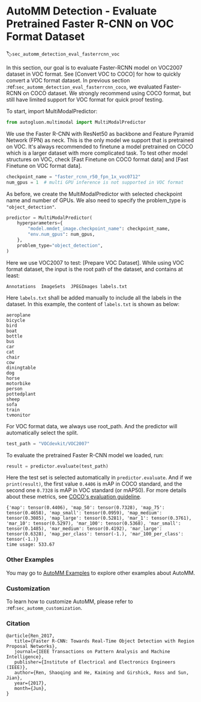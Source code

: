 # AutoMM Detection - Evaluate Pretrained Faster R-CNN on VOC Format Dataset
:label:`sec_automm_detection_eval_fasterrcnn_voc`

In this section, our goal is to evaluate Faster-RCNN model on VOC2007 dataset in VOC format.
See \[Convert VOC to COCO] for how to quickly convert a VOC format dataset.
In previous section :ref:`sec_automm_detection_eval_fasterrcnn_coco`, we evaluated Faster-RCNN on COCO dataset.
We strongly recommend using COCO format, but still have limited support for VOC format for quick proof testing.

To start, import MultiModalPredictor:

```python
from autogluon.multimodal import MultiModalPredictor
```

We use the Faster R-CNN with ResNet50 as backbone and Feature Pyramid Network (FPN) as neck.
This is the only model we support that is pretrained on VOC.
It's always recommended to finetune a model pretrained on COCO which is a larger dataset with more complicated task.
To test other model structures on VOC, check \[Fast Finetune on COCO format data] and \[Fast Finetune on VOC format data].

```python
checkpoint_name = "faster_rcnn_r50_fpn_1x_voc0712"
num_gpus = 1  # multi GPU inference is not supported in VOC format
```

As before, we create the MultiModalPredictor with selected checkpoint name and number of GPUs.
We also need to specify the problem_type is `"object_detection"`.

```python
predictor = MultiModalPredictor(
    hyperparameters={
        "model.mmdet_image.checkpoint_name": checkpoint_name,
        "env.num_gpus": num_gpus,
    },
    problem_type="object_detection",
)
```

Here we use VOC2007 to test: \[Prepare VOC Dataset].
While using VOC format dataset, the input is the root path of the dataset, and contains at least:

```
Annotations  ImageSets  JPEGImages labels.txt
```

Here `labels.txt` shall be added manually to include all the labels in the dataset. 
In this example, the content of `labels.txt` is shown as below:

```
aeroplane
bicycle
bird
boat
bottle
bus
car
cat
chair
cow
diningtable
dog
horse
motorbike
person
pottedplant
sheep
sofa
train
tvmonitor
```

For VOC format data, we always use root_path. And the predictor will automatically select the split.

```python
test_path = "VOCdevkit/VOC2007"
```

To evaluate the pretrained Faster R-CNN model we loaded, run:

```python
result = predictor.evaluate(test_path)
```

Here the test set is selected automatically in `predictor.evaluate`.
And if we `print(result)`, the first value `0.4406` is mAP in COCO standard, and the second one `0.7328` is mAP in VOC standard (or mAP50). For more details about these metrics, see [COCO's evaluation guideline](https://cocodataset.org/#detection-eval).

```
{'map': tensor(0.4406), 'map_50': tensor(0.7328), 'map_75': tensor(0.4658), 'map_small': tensor(0.0959), 'map_medium': tensor(0.3085), 'map_large': tensor(0.5281), 'mar_1': tensor(0.3761), 'mar_10': tensor(0.5297), 'mar_100': tensor(0.5368), 'mar_small': tensor(0.1485), 'mar_medium': tensor(0.4192), 'mar_large': tensor(0.6328), 'map_per_class': tensor(-1.), 'mar_100_per_class': tensor(-1.)}
time usage: 533.67
```

### Other Examples

You may go to [AutoMM Examples](https://github.com/awslabs/autogluon/tree/master/examples/automm) to explore other examples about AutoMM.

### Customization
To learn how to customize AutoMM, please refer to :ref:`sec_automm_customization`.

### Citation
```
@article{Ren_2017,
   title={Faster R-CNN: Towards Real-Time Object Detection with Region Proposal Networks},
   journal={IEEE Transactions on Pattern Analysis and Machine Intelligence},
   publisher={Institute of Electrical and Electronics Engineers (IEEE)},
   author={Ren, Shaoqing and He, Kaiming and Girshick, Ross and Sun, Jian},
   year={2017},
   month={Jun},
}
```